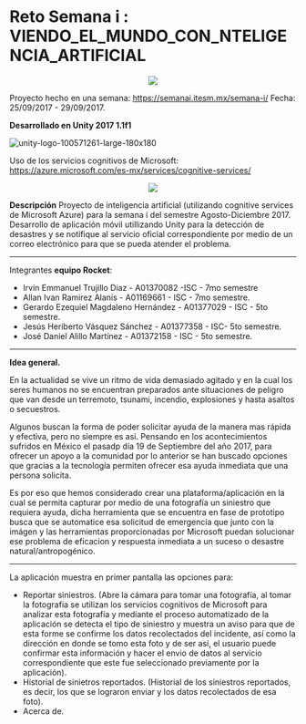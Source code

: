 # Reto Semana i :           VIENDO_EL_MUNDO_CON_NTELIGENCIA_ARTIFICIAL


<p align="center">
  <img src="https://user-images.githubusercontent.com/12177670/30831439-13dcc3a4-a20d-11e7-866a-37f875b04868.jpg)">
</p>

Proyecto hecho en una semana: https://semanai.itesm.mx/semana-i/
Fecha: 25/09/2017 - 29/09/2017.

**Desarrollado en Unity 2017 1.1f1**

![unity-logo-100571261-large-180x180](https://user-images.githubusercontent.com/12177670/30831575-86456a72-a20d-11e7-8d2b-54387c832b24.png)

Uso de los servicios cognitivos de Microsoft: https://azure.microsoft.com/es-mx/services/cognitive-services/

<p align="center">
 <img src="https://user-images.githubusercontent.com/12177670/30831442-16396648-a20d-11e7-9155-7581235fa8db.png">
</p>


**Descripción**
Proyecto de inteligencia artificial (utilizando cognitive services de Microsoft Azure) para la semana i del semestre Agosto-Diciembre 2017.  Desarrollo de aplicación móvil utillizando Unity para la detección de desastres y se notifique al servicio oficial correspondiente por medio de un correo electrónico para que se pueda atender el problema.




--------------------------------------------------------------------------
Integrantes **equipo Rocket**:
* Irvin Emmanuel Trujillo Diaz - A01370082 -ISC - 7mo semestre
* Allan Ivan Ramirez Alanis - A01169661 - ISC - 7mo semestre.
* Gerardo Ezequiel Magdaleno Hernández - A01377029  - ISC - 5to semestre.
* Jesús Heriberto Vásquez Sánchez - A01377358 - ISC- 5to semestre.
* José Daniel Alillo Martínez - A01372158 - ISC - 5to semestre.
--------------------------------------------------------------------------
**Idea general.**

En la actualidad se vive un ritmo de vida demasiado agitado y en la cual los seres humanos no se encuentran preparados ante situaciones de peligro que van desde un terremoto, tsunami, incendio, explosiones y hasta asaltos o secuestros.

Algunos buscan la forma de poder solicitar ayuda de la manera mas rápida y efectiva, pero no siempre es así. Pensando en los acontecimientos sufridos en México el pasadp día 19 de Septiembre del año 2017, para ofrecer un apoyo a la comunidad por lo anterior se han buscado opciones que gracias a la tecnología permiten ofrecer esa ayuda inmediata que una persona solicita.

Es por eso que hemos considerado crear una plataforma/aplicación en la cual se permita capturar por medio de una fotografía un siniestro que requiera ayuda, dicha herramienta que se encuentra en fase de prototipo busca que se automatice esa solicitud de emergencia que junto con la imágen y las herramientas proporcionadas por Microsoft puedan solucionar ese problema de eficacion y respuesta inmediata a un suceso o desastre natural/antropogénico.

--------------------------------------------------------------------------

La aplicación  muestra en primer pantalla las opciones para:
  * Reportar siniestros. (Abre la cámara para tomar una fotografía, al tomar la fotografia se utilizan los servicios cognitivos de Microsoft para analizar esta fotografía y mediante el proceso automatizado de la aplicación se detecta el tipo de siniestro y muestra un aviso para que de esta forme se confirme los datos recolectados del incidente, así como la dirección en donde se tomo esta foto y de ser así, el usuario puede confirmar esta información y hacer el envio de datos al servicio correspondiente que este fue seleccionado previamente por la aplicación).
  * Historial de sinietros reportados. (Historial de los siniestros reportados, es decir, los que se lograron enviar y los datos recolectados de esa foto).
  * Acerca de.
